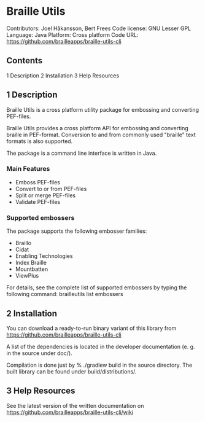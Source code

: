 # Braille Utils #
Contributors: Joel Håkansson, Bert Frees
Code license: GNU Lesser GPL
Language: Java
Platform: Cross platform
Code URL: https://github.com/brailleapps/braille-utils-cli


## Contents ##
1	Description
2	Installation
3	Help Resources


## 1 Description ##
Braille Utils is a cross platform utility package for embossing and converting 
PEF-files.

Braille Utils provides a cross platform API for embossing and converting braille
in PEF-format. Conversion to and from commonly used "braille" text formats is
also supported.

The package is a command line interface is written in Java.

### Main Features ###
 * Emboss PEF-files
 * Convert to or from PEF-files
 * Split or merge PEF-files
 * Validate PEF-files

### Supported embossers ###
The package supports the following embosser families:
 * Braillo
 * Cidat
 * Enabling Technologies
 * Index Braille
 * Mountbatten
 * ViewPlus

For details, see the complete list of supported embossers by typing the following command:
  brailleutils list embossers

## 2 Installation ##
You can download a ready-to-run binary variant of this library from
  https://github.com/brailleapps/braille-utils-cli

A list of the dependencies is located in the developer documentation (e. g. in
the source under doc/).

Compilation is done just by
  % ./gradlew build
in the source directory. The built library can be found under build/distributions/.


## 3 Help Resources ##
See the latest version of the written documentation on
  https://github.com/brailleapps/braille-utils-cli/wiki
